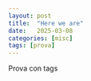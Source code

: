 ```yaml
---
layout: post
title:  "Here we are"
date:   2025-03-08
categories: [misc]
tags: [prova]
---
```


Prova con tags

